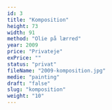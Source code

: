```yaml
---
id: 3
title: "Komposition"
height: 73
width: 91
method: "Olie på lærred"
year: 2009
price: "Privateje"
exPrice: ""
status: "privat"
fileName: "2009-komposition.jpg"
medie: "painting"
draft: "false"
slug: "komposition"
weight: "10"
---
```

